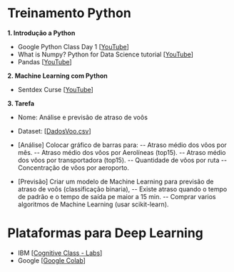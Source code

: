 # Treinamento Python

**1. Introdução a Python**
- Google Python Class Day 1 [[YouTube](https://www.youtube.com/watch?v=tKTZoB2Vjuk)]
- What is Numpy? Python for Data Science tutorial [[YouTube](https://www.youtube.com/watch?v=pP5dQG0foTs)]
- Pandas [[YouTube](https://www.youtube.com/watch?v=oGzU688xCUs)]

**2. Machine Learning com Python**
- Sentdex Curse [[YouTube](https://www.youtube.com/playlist?list=PLQVvvaa0QuDfKTOs3Keq_kaG2P55YRn5v)]

**3. Tarefa**
-  Nome: Análise e previsão de atraso de voôs
-  Dataset: [[DadosVoo.csv](dados/DadosVoo.csv)]
- [Análise] Colocar gráfico de barras para:
--  Atraso médio dos vôos por mês.
--  Atraso médio dos vôos por Aerolíneas (top15). 
--  Atraso médio dos vôos por transportadora (top15). 
--  Quantidade de vôos por ruta
--  Concentração de vôos por aeroporto.

- [Previsão] Criar um modelo de Machine Learning para previsão de atraso de voôs (classificação binaria), 
-- Existe atraso quando o tempo de padrão e o tempo de saída pe maior a 15 min.
-- Comprar varios algoritmos de Machine Learning (usar scikit-learn).

# Plataformas para Deep Learning 

- IBM [[Cognitive Class - Labs](https://labs.cognitiveclass.ai/tools/jupyter-notebook/)]
- Google [[Google Colab](https://colab.research.google.com/)]
